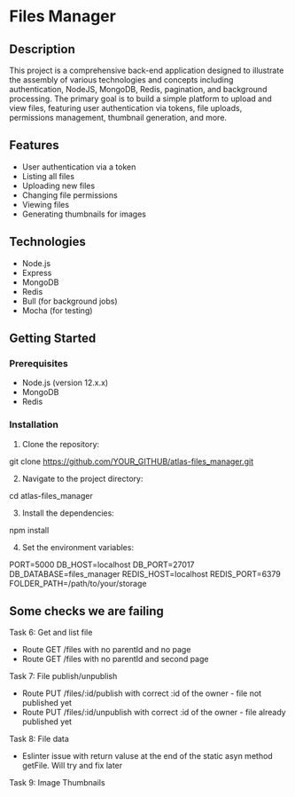 # Files Manager

## Description

This project is a comprehensive back-end application designed to illustrate the assembly of various technologies and concepts including authentication, NodeJS, MongoDB, Redis, pagination, and background processing. The primary goal is to build a simple platform to upload and view files, featuring user authentication via tokens, file uploads, permissions management, thumbnail generation, and more.

## Features

- User authentication via a token
- Listing all files
- Uploading new files
- Changing file permissions
- Viewing files
- Generating thumbnails for images

## Technologies

- Node.js
- Express
- MongoDB
- Redis
- Bull (for background jobs)
- Mocha (for testing)

## Getting Started

### Prerequisites

- Node.js (version 12.x.x)
- MongoDB
- Redis

### Installation

1. Clone the repository:

git clone https://github.com/YOUR_GITHUB/atlas-files_manager.git

2. Navigate to the project directory:

cd atlas-files_manager

3. Install the dependencies:

npm install

4. Set the environment variables:

PORT=5000
DB_HOST=localhost
DB_PORT=27017
DB_DATABASE=files_manager
REDIS_HOST=localhost
REDIS_PORT=6379
FOLDER_PATH=/path/to/your/storage

## Some checks we are failing

Task 6: Get and list file
- Route GET /files with no parentId and no page
- Route GET /files with no parentId and second page

Task 7: File publish/unpublish
- Route PUT /files/:id/publish with correct :id of the owner - file not published yet
- Route PUT /files/:id/unpublish with correct :id of the owner - file already published yet

Task 8: File data
- Eslinter issue with return valuse at the end of the static asyn method getFile. Will try and fix later

Task 9: Image Thumbnails
